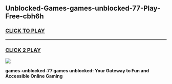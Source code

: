 
## Unblocked-Games-games-unblocked-77-Play-Free-cbh6h
<h3>
<a href="https://premium76.site?title=games-unblocked-77&ref=20A">CLICK TO PLAY</a></h3>
<hr>

<h3>
<a href="https://premium76.site?title=games-unblocked-77&ref=20A">CLICK 2 PLAY</a>
  
</h3>

<a href="https://premium76.site?title=games-unblocked-77&ref=20A"><img src="https://clearcache.store/games.png"></a>


**games-unblocked-77 games unblocked: Your Gateway to Fun and Accessible Online Gaming**

